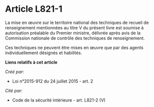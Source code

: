 # Article L821-1

La mise en œuvre sur le territoire national des techniques de recueil de renseignement mentionnées au titre V du présent
livre est soumise à autorisation préalable du Premier ministre, délivrée après avis de la Commission nationale de contrôle
des techniques de renseignement. 

Ces techniques ne peuvent être mises en œuvre que par des agents individuellement désignés et habilités.

**Liens relatifs à cet article**

_Créé par_:

  - Loi n°2015-912 du 24 juillet 2015 - art. 2

_Cité par_:

  - Code de la sécurité intérieure - art. L821-2 (V)
